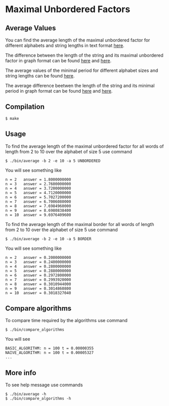 # Maximal Unbordered Factors

## Average Values

You can find the average length of the maximal unbordered factor for different
alphabets and string lengths in text format
[here](https://github.com/avlonger/unbordered/blob/master/results/average_max_unbordered.txt).

The difference between the length of the string
and its maximal unbordered factor in graph format can be found
[here](https://github.com/avlonger/unbordered/blob/master/results/n_minus_max_unbordered_2_3_4_5.png)
and
[here](https://github.com/avlonger/unbordered/blob/master/results/n_minus_max_unbordered_2.png).

The average values of the minimal period for different alphabet sizes and string lengths
can be found [here](https://github.com/avlonger/unbordered/blob/master/results/average_min_border.txt).

The average difference beetwen the length of the string and its minimal period in graph format
can be found
[here](https://github.com/avlonger/unbordered/blob/master/results/n_minus_min_period_2_3_4_5.png)
and
[here](https://github.com/avlonger/unbordered/blob/master/results/n_minus_min_period_2.png).
 
   
## Compilation

```
$ make
```
  
## Usage

To find the average length of the maximal unbordered factor for all words
of length from 2 to 10 over the alphabet of size 5 use command

```
$ ./bin/average -b 2 -e 10 -a 5 UNBORDERED
```

You will see something like

```
n = 2	answer = 1.8000000000
n = 3	answer = 2.7600000000
n = 4	answer = 3.7200000000
n = 5	answer = 4.7120000000
n = 6	answer = 5.7027200000
n = 7	answer = 6.7006080000
n = 8	answer = 7.6984960000
n = 9	answer = 8.6980838400
n = 10	answer = 9.6976409600
```

To find the average length of the maximal border for all words
of length from 2 to 10 over the alphabet of size 5 use command

```
$ ./bin/average -b 2 -e 10 -a 5 BORDER
```

You will see something like

```
n = 2	answer = 0.2000000000
n = 3	answer = 0.2400000000
n = 4	answer = 0.2800000000
n = 5	answer = 0.2880000000
n = 6	answer = 0.2972800000
n = 7	answer = 0.2993920000
n = 8	answer = 0.3010944000
n = 9	answer = 0.3014860800
n = 10	answer = 0.3018327040
```


## Compare algorithms

To compare time required by the algorithms use command

```
$ ./bin/compare_algorithms
```

You will see

```
BASIC_ALGORITHM: n = 100 t = 0.00000355
NAIVE_ALGORITHM: n = 100 t = 0.00005327
...
```

## More info

To see help message use commands

```
$ ./bin/average -h
$ ./bin/compare_algorithms -h
```
